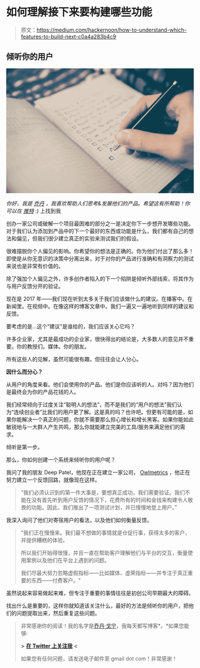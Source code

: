 # 如何理解接下来要构建哪些功能

> 原文：<https://medium.com/hackernoon/how-to-understand-which-features-to-build-next-c0a4a283b4c9>

## 倾听你的用户

![](img/e5e4aaf8e7851ca5ba655bcc9b121cb9.png)

*你好，我是* [*乔丹*](http://www.jordangonen.com/) *，我喜欢帮助人们思考&发展他们的产品。希望这有所帮助！你可以在* [*推特*](https://twitter.com/jrdngonen) *:)* 上找到我

创办一家公司或破解一个项目最困难的部分之一是决定你下一步想开发哪些功能。对于我们认为添加到产品中的下一个最好的东西或功能是什么，我们都有自己的想法和偏见，但我们很少建立真正的实验来测试我们的假设。

很难摆脱你个人偏见的影响。你希望你的想法是正确的。你为他们付出了那么多！即使是从你无意识的决策中分离出来，对于对你的产品进行准确和有洞察力的测试来说也是非常有价值的。

除了强加个人偏见之外，许多创作者陷入的下一个陷阱是倾听外部线索，将其作为与用户反馈分开的验证。

现在是 2017 年——我们现在听到太多关于我们应该做什么的建议。在播客中。在新闻里。在视频中。在像这样的博客文章中。我们一遍又一遍地听到同样的建议和反馈。

要考虑的是…这个“建议”是谁给的，我们应该关心它吗？

许多企业家，尤其是最成功的企业家，很快得出的结论是，大多数人的意见并不重要。你的教授们。媒体。你的朋友。

所有这些人的见解，虽然可能很有趣，但往往会让人分心。

**因什么而分心？**

从用户的角度来看。他们会使用你的产品。他们是你应该听的人。对吗？因为他们是最终会为你的产品花钱的人。

我们经常倾向于过度关注“聪明人的想法”，而不是我们的“用户的想法”我们认为“连续创业者”比我们的用户更了解。这是真的吗？也许吧。但更有可能的是，如果你能解决一个真正的问题，你就不需要那么担心增长和增长黑客。如果你能如此敏锐地与一大群人产生共鸣，那么你就能建立完美的工具/服务来满足他们的需求。

倾听是第一步。

那么，你如何创建一个系统来倾听你的用户呢？

我问了我的朋友 Deep Patel，他现在正在建立一家公司， [Owlmetrics](http://owlmetrics.com) ，他正在努力建立一个反馈回路，就像现在这样。

> “我们必须认识到的第一件大事是，要想真正成功，我们需要验证。我们不能在没有首先听到用户反馈的情况下，花费所有的时间和金钱来构建令人敬畏的功能。因此，我们推出了一项测试计划，并已慢慢地登上用户。”

我深入询问了他们对寄宿用户的看法，以及他们如何衡量反馈。

> “我们正在慢慢来。我们最不想做的事情就是仓促行事，获得太多的客户，并提供糟糕的体验。
> 
> 所以我们开始得很慢，并且一直在帮助客户理解他们与平台的交互，衡量使用案例以及他们在平台上遇到的问题。
> 
> 我们尽最大努力忽略虚假指标——比如媒体、虚荣指标——并专注于真正重要的东西——付费客户。"

虽然说起来容易做起来难，但专注于重要的事情往往是初创公司早期最大的障碍。

找出什么是重要的，这样你就知道该关注什么，最好的方法是倾听你的用户，把他们的问题提取出来，然后重复这些问题。

> 非常感谢你的阅读！我的名字是[乔丹·戈宁](http://www.jordangonen.com/)，我每天都写博客*。*如果您能够:
> 
> **>** [**在 Twitter 上关注我**](https://twitter.com/jrdngonen) **<**
> 
> 如果您有任何问题，请发送电子邮件至 gmail dot com！非常感谢！